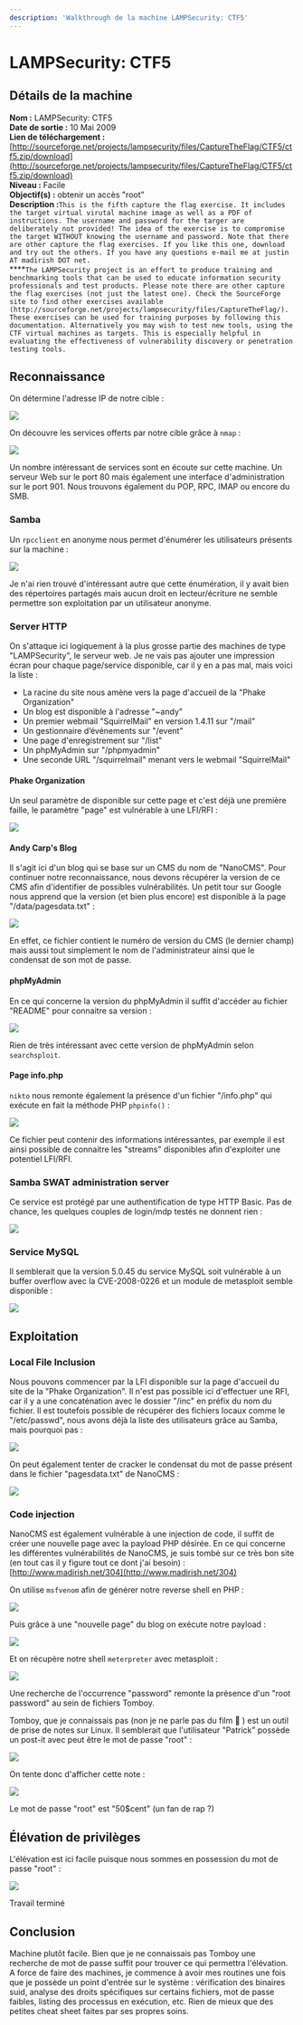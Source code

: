 ```yaml
---
description: 'Walkthrough de la machine LAMPSecurity: CTF5'
---
```


# LAMPSecurity: CTF5

## Détails de la machine

**Nom :** LAMPSecurity: CTF5  
**Date de sortie :** 10 Mai 2009  
**Lien de téléchargement :** [http://sourceforge.net/projects/lampsecurity/files/CaptureTheFlag/CTF5/ctf5.zip/download](http://sourceforge.net/projects/lampsecurity/files/CaptureTheFlag/CTF5/ctf5.zip/download)  
**Niveau :** Facile  
**Objectif\(s\) :** obtenir un accès "root"  
**Description :**`This is the fifth capture the flag exercise. It includes the target virtual virutal machine image as well as a PDF of instructions. The username and password for the targer are deliberately not provided! The idea of the exercise is to compromise the target WITHOUT knowing the username and password. Note that there are other capture the flag exercises. If you like this one, download and try out the others. If you have any questions e-mail me at justin AT madirish DOT net.`  
****`The LAMPSecurity project is an effort to produce training and benchmarking tools that can be used to educate information security professionals and test products. Please note there are other capture the flag exercises (not just the latest one). Check the SourceForge site to find other exercises available (http://sourceforge.net/projects/lampsecurity/files/CaptureTheFlag/).  
These exercises can be used for training purposes by following this documentation. Alternatively you may wish to test new tools, using the CTF virtual machines as targets. This is especially helpful in evaluating the effectiveness of vulnerability discovery or penetration testing tools.`

## Reconnaissance

On détermine l'adresse IP de notre cible :

![](../../../.gitbook/assets/b1ccdc3cf6e39d0e1f5457325fbde479.png)

On découvre les services offerts par notre cible grâce à `nmap` :

![](../../../.gitbook/assets/7d8fae9a9ed7013ca4db05ddbf66dd7e.png)

Un nombre intéressant de services sont en écoute sur cette machine. Un serveur Web sur le port 80 mais également une interface d'administration sur le port 901. Nous trouvons également du POP, RPC, IMAP ou encore du SMB.

### Samba

Un `rpcclient` en anonyme nous permet d'énumérer les utilisateurs présents sur la machine :

![](../../../.gitbook/assets/b3d9ba977de6d37791d6a2c0581b9775.png)

Je n'ai rien trouvé d'intéressant autre que cette énumération, il y avait bien des répertoires partagés mais aucun droit en lecteur/écriture ne semble permettre son exploitation par un utilisateur anonyme.

### Server HTTP

On s'attaque ici logiquement à la plus grosse partie des machines de type "LAMPSecurity", le serveur web. Je ne vais pas ajouter une impression écran pour chaque page/service disponible, car il y en a pas mal, mais voici la liste :

* La racine du site nous amène vers la page d'accueil de la "Phake Organization"
* Un blog est disponible à l'adresse "~andy"
* Un premier webmail "SquirrelMail" en version 1.4.11 sur "/mail"
* Un gestionnaire d’événements sur "/event"
* Une page d'enregistrement sur "/list"
* Un phpMyAdmin sur "/phpmyadmin"
* Une seconde URL "/squirrelmail" menant vers le webmail "SquirrelMail"

#### Phake Organization

Un seul paramètre de disponible sur cette page et c'est déjà une première faille, le paramètre "page" est vulnérable à une LFI/RFI :

![](../../../.gitbook/assets/11109b259d54c8ff03d2f8db1648b55a.png)

#### Andy Carp's Blog

Il s'agit ici d'un blog qui se base sur un CMS du nom de "NanoCMS". Pour continuer notre reconnaissance, nous devons récupérer la version de ce CMS afin d'identifier de possibles vulnérabilités. Un petit tour sur Google nous apprend que la version \(et bien plus encore\) est disponible à la page "/data/pagesdata.txt" :

![](../../../.gitbook/assets/c548766dfbc5858b2fbc1872bc8e0684.png)

En effet, ce fichier contient le numéro de version du CMS \(le dernier champ\) mais aussi tout simplement le nom de l'administrateur ainsi que le condensat de son mot de passe.

#### phpMyAdmin

En ce qui concerne la version du phpMyAdmin il suffit d'accéder au fichier "README" pour connaitre sa version :

![](../../../.gitbook/assets/d84e90c1465c4606fb0254216d560f35.png)

Rien de très intéressant avec cette version de phpMyAdmin selon `searchsploit`.

#### Page info.php

`nikto` nous remonte également la présence d'un fichier "/info.php" qui exécute en fait la méthode PHP `phpinfo()` :

![](../../../.gitbook/assets/7ccfbb5b186f2db54f44f2bf9c84e01e.png)

Ce fichier peut contenir des informations intéressantes, par exemple il est ainsi possible de connaitre les "streams" disponibles afin d'exploiter une potentiel LFI/RFI.

### Samba SWAT administration server

Ce service est protégé par une authentification de type HTTP Basic. Pas de chance, les quelques couples de login/mdp testés ne donnent rien :

![](../../../.gitbook/assets/3258fa60d9917d7b93a725f0a2434b63.png)

### Service MySQL

Il semblerait que la version 5.0.45 du service MySQL soit vulnérable à un buffer overflow avec la CVE-2008-0226 et un module de metasploit semble disponible :

![](../../../.gitbook/assets/1980fccf044b04a930f840b7d1f3fdfb.png)

## Exploitation

### Local File Inclusion

Nous pouvons commencer par la LFI disponible sur la page d'accueil du site de la "Phake Organization". Il n'est pas possible ici d'effectuer une RFI, car il y a une concaténation avec le dossier "/inc" en préfix du nom du fichier. Il est toutefois possible de récupérer des fichiers locaux comme le "/etc/passwd", nous avons déjà la liste des utilisateurs grâce au Samba, mais pourquoi pas :

![](../../../.gitbook/assets/178e6aeca043b49acb41c3d10102cf77.png)

On peut également tenter de cracker le condensat du mot de passe présent dans le fichier "pagesdata.txt" de NanoCMS :

![](../../../.gitbook/assets/a2327a9d57e315eee80ef20e26b10680.png)

### Code injection

NanoCMS est également vulnérable à une injection de code, il suffit de créer une nouvelle page avec la payload PHP désirée. En ce qui concerne les différentes vulnérabilités de NanoCMS, je suis tombé sur ce très bon site \(en tout cas il y figure tout ce dont j'ai besoin\) : [http://www.madirish.net/304](http://www.madirish.net/304)

On utilise `msfvenom` afin de générer notre reverse shell en PHP :

![](../../../.gitbook/assets/309aeef011df9311b20a8fc1eb14b7de.png)

Puis grâce à une "nouvelle page" du blog on exécute notre payload :

![](../../../.gitbook/assets/046dc4a98dd751b316066743c2556523.png)

Et on récupère notre shell `meterpreter` avec metasploit :

![](../../../.gitbook/assets/161c5b804d376c96b5d1f685805c7f3e.png)

Une recherche de l'occurrence "password" remonte la présence d'un "root password" au sein de fichiers Tomboy.

Tomboy, que je connaissais pas \(non je ne parle pas du film 🙂 \) est un outil de prise de notes sur Linux. Il semblerait que l'utilisateur "Patrick" possède un post-it avec peut être le mot de passe "root" :

![](../../../.gitbook/assets/3bb3ff40e43e4bb00d67c2b77c59c703.png)

On tente donc d'afficher cette note :

![](../../../.gitbook/assets/6aa78237000ce17e576200439cfd7a21.png)

Le mot de passe "root" est "50$cent" \(un fan de rap ?\)

## Élévation de privilèges

L'élévation est ici facile puisque nous sommes en possession du mot de passe "root" :

![](../../../.gitbook/assets/f51d0a93e0237a2cc2c9c0ad03f97f65.png)

Travail terminé

## Conclusion

Machine plutôt facile. Bien que je ne connaissais pas Tomboy une recherche de mot de passe suffit pour trouver ce qui permettra l'élévation. A force de faire des machines, je commence à avoir mes routines une fois que je possède un point d'entrée sur le système : vérification des binaires suid, analyse des droits spécifiques sur certains fichiers, mot de passe faibles, listing des processus en exécution, etc. Rien de mieux que des petites cheat sheet faites par ses propres soins.



